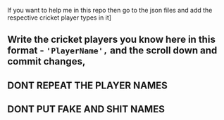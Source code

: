 If you want to help me in this repo then go to the json files and add the respective cricket player types in it]


## Write the cricket players you know here in this format - `'PlayerName',` and the scroll down and commit changes, 
## DONT REPEAT THE PLAYER NAMES 
## DONT PUT FAKE AND SHIT NAMES
